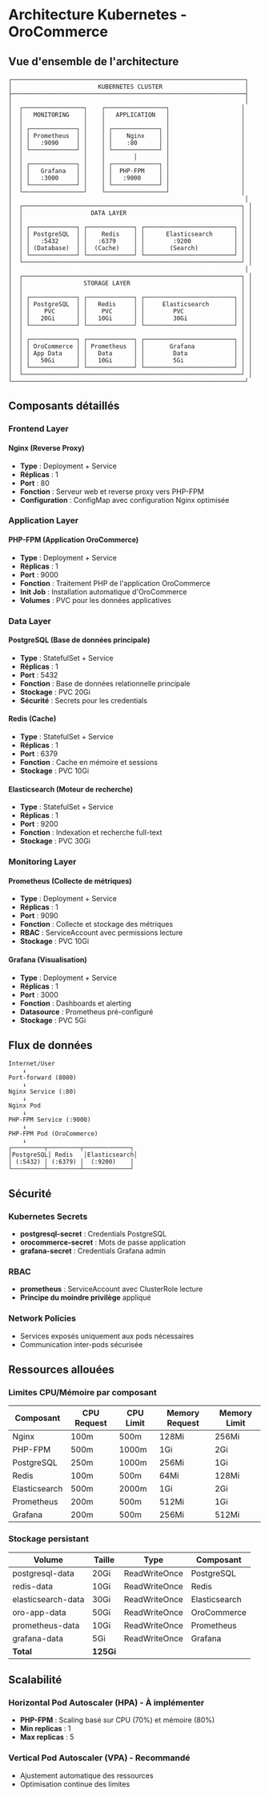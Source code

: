 # Architecture Kubernetes - OroCommerce

## Vue d'ensemble de l'architecture

```
┌─────────────────────────────────────────────────────────────────┐
│                        KUBERNETES CLUSTER                       │
├─────────────────────────────────────────────────────────────────┤
│                                                                 │
│  ┌─────────────────┐    ┌─────────────────┐                    │
│  │   MONITORING    │    │   APPLICATION   │                    │
│  │                 │    │                 │                    │
│  │ ┌─────────────┐ │    │ ┌─────────────┐ │                    │
│  │ │ Prometheus  │ │    │ │    Nginx    │ │                    │
│  │ │   :9090     │ │    │ │    :80      │ │                    │
│  │ └─────────────┘ │    │ └─────────────┘ │                    │
│  │                 │    │        │        │                    │
│  │ ┌─────────────┐ │    │ ┌─────────────┐ │                    │
│  │ │   Grafana   │ │    │ │  PHP-FPM    │ │                    │
│  │ │   :3000     │ │    │ │   :9000     │ │                    │
│  │ └─────────────┘ │    │ └─────────────┘ │                    │
│  └─────────────────┘    └─────────────────┘                    │
│                                                                 │
│  ┌─────────────────────────────────────────────────────────────┐ │
│  │                   DATA LAYER                                │ │
│  │                                                             │ │
│  │ ┌─────────────┐ ┌─────────────┐ ┌─────────────────────────┐ │ │
│  │ │ PostgreSQL  │ │    Redis    │ │      Elasticsearch      │ │ │
│  │ │   :5432     │ │   :6379     │ │        :9200            │ │ │
│  │ │ (Database)  │ │  (Cache)    │ │       (Search)          │ │ │
│  │ └─────────────┘ └─────────────┘ └─────────────────────────┘ │ │
│  └─────────────────────────────────────────────────────────────┘ │
│                                                                 │
│  ┌─────────────────────────────────────────────────────────────┐ │
│  │                 STORAGE LAYER                               │ │
│  │                                                             │ │
│  │ ┌─────────────┐ ┌─────────────┐ ┌─────────────────────────┐ │ │
│  │ │ PostgreSQL  │ │   Redis     │ │     Elasticsearch       │ │ │
│  │ │    PVC      │ │    PVC      │ │        PVC              │ │ │
│  │ │   20Gi      │ │   10Gi      │ │        30Gi             │ │ │
│  │ └─────────────┘ └─────────────┘ └─────────────────────────┘ │ │
│  │                                                             │ │
│  │ ┌─────────────┐ ┌─────────────┐ ┌─────────────────────────┐ │ │
│  │ │ OroCommerce │ │ Prometheus  │ │       Grafana           │ │ │
│  │ │ App Data    │ │   Data      │ │        Data             │ │ │
│  │ │   50Gi      │ │   10Gi      │ │        5Gi              │ │ │
│  │ └─────────────┘ └─────────────┘ └─────────────────────────┘ │ │
│  └─────────────────────────────────────────────────────────────┘ │
└─────────────────────────────────────────────────────────────────┘
```

## Composants détaillés

### Frontend Layer

#### Nginx (Reverse Proxy)
- **Type** : Deployment + Service
- **Réplicas** : 1
- **Port** : 80
- **Fonction** : Serveur web et reverse proxy vers PHP-FPM
- **Configuration** : ConfigMap avec configuration Nginx optimisée

### Application Layer

#### PHP-FPM (Application OroCommerce)
- **Type** : Deployment + Service
- **Réplicas** : 1
- **Port** : 9000
- **Fonction** : Traitement PHP de l'application OroCommerce
- **Init Job** : Installation automatique d'OroCommerce
- **Volumes** : PVC pour les données applicatives

### Data Layer

#### PostgreSQL (Base de données principale)
- **Type** : StatefulSet + Service
- **Réplicas** : 1
- **Port** : 5432
- **Fonction** : Base de données relationnelle principale
- **Stockage** : PVC 20Gi
- **Sécurité** : Secrets pour les credentials

#### Redis (Cache)
- **Type** : StatefulSet + Service
- **Réplicas** : 1
- **Port** : 6379
- **Fonction** : Cache en mémoire et sessions
- **Stockage** : PVC 10Gi

#### Elasticsearch (Moteur de recherche)
- **Type** : StatefulSet + Service
- **Réplicas** : 1
- **Port** : 9200
- **Fonction** : Indexation et recherche full-text
- **Stockage** : PVC 30Gi

### Monitoring Layer

#### Prometheus (Collecte de métriques)
- **Type** : Deployment + Service
- **Réplicas** : 1
- **Port** : 9090
- **Fonction** : Collecte et stockage des métriques
- **RBAC** : ServiceAccount avec permissions lecture
- **Stockage** : PVC 10Gi

#### Grafana (Visualisation)
- **Type** : Deployment + Service
- **Réplicas** : 1
- **Port** : 3000
- **Fonction** : Dashboards et alerting
- **Datasource** : Prometheus pré-configuré
- **Stockage** : PVC 5Gi

## Flux de données

```
Internet/User
    ↓
Port-forward (8080)
    ↓
Nginx Service (:80)
    ↓
Nginx Pod
    ↓
PHP-FPM Service (:9000)
    ↓
PHP-FPM Pod (OroCommerce)
    ↓
┌─────────┬─────────┬─────────────┐
│PostgreSQL│ Redis   │Elasticsearch│
│ (:5432) │ (:6379) │  (:9200)    │
└─────────┴─────────┴─────────────┘
```

## Sécurité

### Kubernetes Secrets
- **postgresql-secret** : Credentials PostgreSQL
- **orocommerce-secret** : Mots de passe application
- **grafana-secret** : Credentials Grafana admin

### RBAC
- **prometheus** : ServiceAccount avec ClusterRole lecture
- **Principe du moindre privilège** appliqué

### Network Policies
- Services exposés uniquement aux pods nécessaires
- Communication inter-pods sécurisée

## Ressources allouées

### Limites CPU/Mémoire par composant

| Composant | CPU Request | CPU Limit | Memory Request | Memory Limit |
|-----------|-------------|-----------|----------------|--------------|
| Nginx | 100m | 500m | 128Mi | 256Mi |
| PHP-FPM | 500m | 1000m | 1Gi | 2Gi |
| PostgreSQL | 250m | 1000m | 256Mi | 1Gi |
| Redis | 100m | 500m | 64Mi | 128Mi |
| Elasticsearch | 500m | 2000m | 1Gi | 2Gi |
| Prometheus | 200m | 500m | 512Mi | 1Gi |
| Grafana | 200m | 500m | 256Mi | 512Mi |

### Stockage persistant

| Volume | Taille | Type | Composant |
|--------|--------|------|-----------|
| postgresql-data | 20Gi | ReadWriteOnce | PostgreSQL |
| redis-data | 10Gi | ReadWriteOnce | Redis |
| elasticsearch-data | 30Gi | ReadWriteOnce | Elasticsearch |
| oro-app-data | 50Gi | ReadWriteOnce | OroCommerce |
| prometheus-data | 10Gi | ReadWriteOnce | Prometheus |
| grafana-data | 5Gi | ReadWriteOnce | Grafana |
| **Total** | **125Gi** | | |

## Scalabilité

### Horizontal Pod Autoscaler (HPA) - À implémenter
- **PHP-FPM** : Scaling basé sur CPU (70%) et mémoire (80%)
- **Min replicas** : 1
- **Max replicas** : 5

### Vertical Pod Autoscaler (VPA) - Recommandé
- Ajustement automatique des ressources
- Optimisation continue des limites
